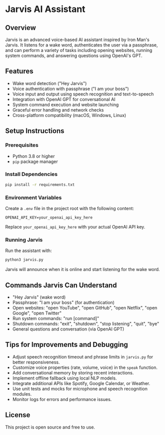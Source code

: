 # Jarvis AI Assistant

## Overview

Jarvis is an advanced voice-based AI assistant inspired by Iron Man's Jarvis. It listens for a wake word, authenticates the user via a passphrase, and can perform a variety of tasks including opening websites, running system commands, and answering questions using OpenAI's GPT.

## Features

- Wake word detection ("Hey Jarvis")
- Voice authentication with passphrase ("I am your boss")
- Voice input and output using speech recognition and text-to-speech
- Integration with OpenAI GPT for conversational AI
- System command execution and website launching
- Graceful error handling and network checks
- Cross-platform compatibility (macOS, Windows, Linux)

## Setup Instructions

### Prerequisites

- Python 3.8 or higher
- `pip` package manager

### Install Dependencies

```bash
pip install -r requirements.txt
```

### Environment Variables

Create a `.env` file in the project root with the following content:

```
OPENAI_API_KEY=your_openai_api_key_here
```

Replace `your_openai_api_key_here` with your actual OpenAI API key.

### Running Jarvis

Run the assistant with:

```bash
python3 jarvis.py
```

Jarvis will announce when it is online and start listening for the wake word.

## Commands Jarvis Can Understand

- "Hey Jarvis" (wake word)
- Passphrase: "I am your boss" (for authentication)
- Open websites: "open YouTube", "open GitHub", "open Netflix", "open Google", "open Twitter"
- Run system commands: "run [command]"
- Shutdown commands: "exit", "shutdown", "stop listening", "quit", "bye"
- General questions and conversation (via OpenAI GPT)

## Tips for Improvements and Debugging

- Adjust speech recognition timeout and phrase limits in `jarvis.py` for better responsiveness.
- Customize voice properties (rate, volume, voice) in the `speak` function.
- Add conversational memory by storing recent interactions.
- Implement offline fallback using local NLP models.
- Integrate additional APIs like Spotify, Google Calendar, or Weather.
- Use unit tests and mocks for microphone and speech recognition modules.
- Monitor logs for errors and performance issues.

## License

This project is open source and free to use.
